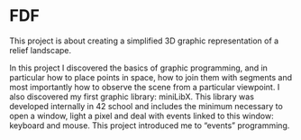 # FDF
This project is about creating a simplified 3D graphic representation of a relief landscape.

In this project I discovered the basics of graphic programming, and in particular how
to place points in space, how to join them with segments and most importantly how to
observe the scene from a particular viewpoint.
I also discovered my first graphic library: miniLibX. This library was developed
internally in 42 school and includes the minimum necessary to open a window, light a pixel and deal
with events linked to this window: keyboard and mouse. This project introduced me to
“events” programming.
